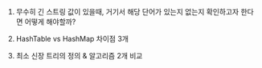 1. 무수히 긴 스트링 값이 있을때, 거기서 해당 단어가 있는지 없는지 확인하고자 한다면 어떻게 해야할까?

2. HashTable vs HashMap 차이점 3개

3. 최소 신장 트리의 정의 & 알고리즘 2개 비교